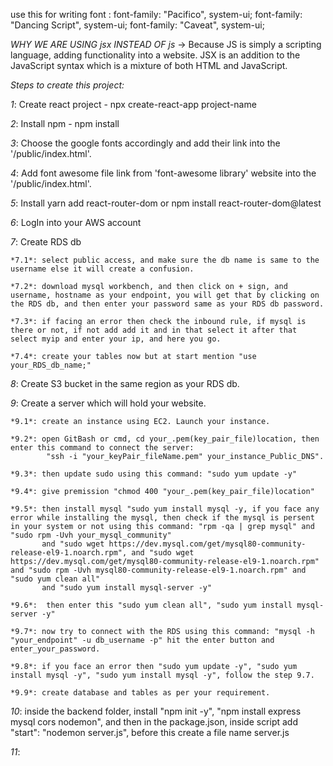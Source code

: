use this for writing font :  font-family: "Pacifico", system-ui;
                             font-family: "Dancing Script", system-ui;
                             font-family: "Caveat", system-ui;


*WHY WE ARE USING jsx INSTEAD OF js*
-> Because JS is simply a scripting language, adding functionality into a website. JSX is an addition to the JavaScript syntax which is a mixture of both HTML and JavaScript. 


*Steps to create this project:*

*1*: Create react project - npx create-react-app project-name

*2*: Install npm - npm install

*3*: Choose the google fonts accordingly and add their link into the '/public/index.html'.

*4*: Add font awesome file link from 'font-awesome library' website into the '/public/index.html'.

*5*: Install yarn add react-router-dom or npm install react-router-dom@latest

*6*: LogIn into your AWS account

*7*: Create RDS db

    *7.1*: select public access, and make sure the db name is same to the username else it will create a confusion.
    
    *7.2*: download mysql workbench, and then click on + sign, and username, hostname as your endpoint, you will get that by clicking on the RDS db, and then enter your password same as your RDS db password.
    
    *7.3*: if facing an error then check the inbound rule, if mysql is there or not, if not add add it and in that select it after that select myip and enter your ip, and here you go.
    
    *7.4*: create your tables now but at start mention "use your_RDS_db_name;"
    
*8*: Create S3 bucket in the same region as your RDS db.

*9*: Create a server which will hold your website.

    *9.1*: create an instance using EC2. Launch your instance.
    
    *9.2*: open GitBash or cmd, cd your_.pem(key_pair_file)location, then enter this command to connect the server:
            "ssh -i "your_keyPair_fileName.pem" your_instance_Public_DNS".
            
    *9.3*: then update sudo using this command: "sudo yum update -y"
    
    *9.4*: give premission "chmod 400 "your_.pem(key_pair_file)location"
    
    *9.5*: then install mysql "sudo yum install mysql -y, if you face any error while installing the mysql, then check if the mysql is persent in your system or not using this command: "rpm -qa | grep mysql" and "sudo rpm -Uvh your_mysql_community"
           and "sudo wget https://dev.mysql.com/get/mysql80-community-release-el9-1.noarch.rpm", and "sudo wget https://dev.mysql.com/get/mysql80-community-release-el9-1.noarch.rpm" and "sudo rpm -Uvh mysql80-community-release-el9-1.noarch.rpm" and "sudo yum clean all"
           and "sudo yum install mysql-server -y"
           
    *9.6*:  then enter this "sudo yum clean all", "sudo yum install mysql-server -y"
    
    *9.7*: now try to connect with the RDS using this command: "mysql -h "your_endpoint" -u db_username -p" hit the enter button and enter_your_password.
    
    *9.8*: if you face an error then "sudo yum update -y", "sudo yum install mysql -y", "sudo yum install mysql -y", follow the step 9.7.
    
    *9.9*: create database and tables as per your requirement.
    
*10*: inside the backend folder, install "npm init -y", "npm install express mysql cors nodemon", and then in the package.json, inside script add "start": "nodemon server.js", before this create a file name server.js

*11*: 


